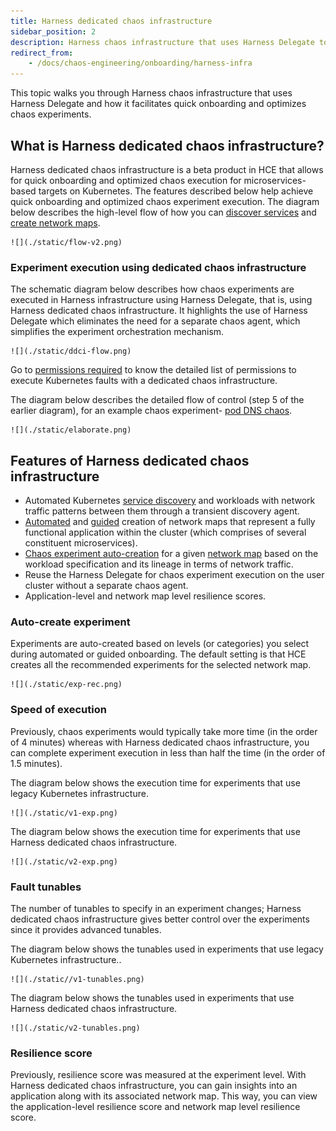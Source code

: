 ```yaml
---
title: Harness dedicated chaos infrastructure
sidebar_position: 2
description: Harness chaos infrastructure that uses Harness Delegate to allow for quick onboarding and optimized chaos execution of experiments.
redirect_from:
    - /docs/chaos-engineering/onboarding/harness-infra
---
```


This topic walks you through Harness chaos infrastructure that uses Harness Delegate and how it facilitates quick onboarding and optimizes chaos experiments.

## What is Harness dedicated chaos infrastructure?

Harness dedicated chaos infrastructure is a beta product in HCE that allows for quick onboarding and optimized chaos execution for microservices-based targets on Kubernetes.
The features described below help achieve quick onboarding and optimized chaos experiment execution.
The diagram below describes the high-level flow of how you can [discover services](/docs/chaos-engineering/features/service-discovery/intro-service-discovery) and [create network maps](/docs/chaos-engineering/features/network-maps/intro-network-map).

    ![](./static/flow-v2.png)

### Experiment execution using dedicated chaos infrastructure

The schematic diagram below describes how chaos experiments are executed in Harness infrastructure using Harness Delegate, that is, using Harness dedicated chaos infrastructure. It highlights the use of Harness Delegate which eliminates the need for a separate chaos agent, which simplifies the experiment orchestration mechanism.

    ![](./static/ddci-flow.png)

Go to [permissions required](/docs/chaos-engineering/features/chaos-infrastructure/harness-infra/permissions) to know the detailed list of permissions to execute Kubernetes faults with a dedicated chaos infrastructure.

The diagram below describes the detailed flow of control (step 5 of the earlier diagram), for an example chaos experiment- [pod DNS chaos](/docs/chaos-engineering/chaos-faults/kubernetes/pod/pod-dns-error).

    ![](./static/elaborate.png)

## Features of Harness dedicated chaos infrastructure
- Automated Kubernetes [service discovery](/docs/chaos-engineering/features/service-discovery/intro-service-discovery) and workloads with network traffic patterns between them through a transient discovery agent.
- [Automated](/docs/chaos-engineering/onboarding/guided-onboarding#choose-between-automatic-and-customizable-network-map-creation) and [guided](/docs/chaos-engineering/features/network-maps/intro-network-map#create-a-network-map) creation of network maps that represent a fully functional application within the cluster (which comprises of several constituent microservices).
- [Chaos experiment auto-creation](#auto-create-experiment) for a given [network map](/docs/chaos-engineering/features/network-maps/intro-network-map) based on the workload specification and its lineage in terms of network traffic.
- Reuse the Harness Delegate for chaos experiment execution on the user cluster without a separate chaos agent.
- Application-level and network map level resilience scores.

### Auto-create experiment
Experiments are auto-created based on levels (or categories) you select during automated or guided onboarding. The default setting is that HCE creates all the recommended experiments for the selected network map.

    ![](./static/exp-rec.png)

### Speed of execution
Previously, chaos experiments would typically take more time (in the order of 4 minutes) whereas with Harness dedicated chaos infrastructure, you can complete experiment execution in less than half the time (in the order of 1.5 minutes).

The diagram below shows the execution time for experiments that use legacy Kubernetes infrastructure.

    ![](./static/v1-exp.png)

The diagram below shows the execution time for experiments that use Harness dedicated chaos infrastructure.

    ![](./static/v2-exp.png)

### Fault tunables
The number of tunables to specify in an experiment changes; Harness dedicated chaos infrastructure gives better control over the experiments since it provides advanced tunables.

The diagram below shows the tunables used in experiments that use legacy Kubernetes infrastructure..

    ![](./static//v1-tunables.png)

The diagram below shows the tunables used in experiments that use Harness dedicated chaos infrastructure.

    ![](./static/v2-tunables.png)

### Resilience score

Previously, resilience score was measured at the experiment level. With Harness dedicated chaos infrastructure, you can gain insights into an application along with its associated network map. This way, you can view the application-level resilience score and network map level resilience score.